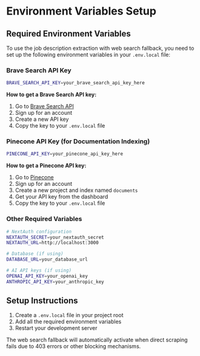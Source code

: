 # Environment Variables Setup

## Required Environment Variables

To use the job description extraction with web search fallback, you need to set up the following environment variables in your `.env.local` file:

### Brave Search API Key
```bash
BRAVE_SEARCH_API_KEY=your_brave_search_api_key_here
```

**How to get a Brave Search API key:**
1. Go to [Brave Search API](https://api.search.brave.com/)
2. Sign up for an account
3. Create a new API key
4. Copy the key to your `.env.local` file

### Pinecone API Key (for Documentation Indexing)
```bash
PINECONE_API_KEY=your_pinecone_api_key_here
```

**How to get a Pinecone API key:**
1. Go to [Pinecone](https://www.pinecone.io/)
2. Sign up for an account
3. Create a new project and index named `documents`
4. Get your API key from the dashboard
5. Copy the key to your `.env.local` file

### Other Required Variables
```bash
# NextAuth configuration
NEXTAUTH_SECRET=your_nextauth_secret
NEXTAUTH_URL=http://localhost:3000

# Database (if using)
DATABASE_URL=your_database_url

# AI API keys (if using)
OPENAI_API_KEY=your_openai_key
ANTHROPIC_API_KEY=your_anthropic_key
```

## Setup Instructions

1. Create a `.env.local` file in your project root
2. Add all the required environment variables
3. Restart your development server

The web search fallback will automatically activate when direct scraping fails due to 403 errors or other blocking mechanisms. 